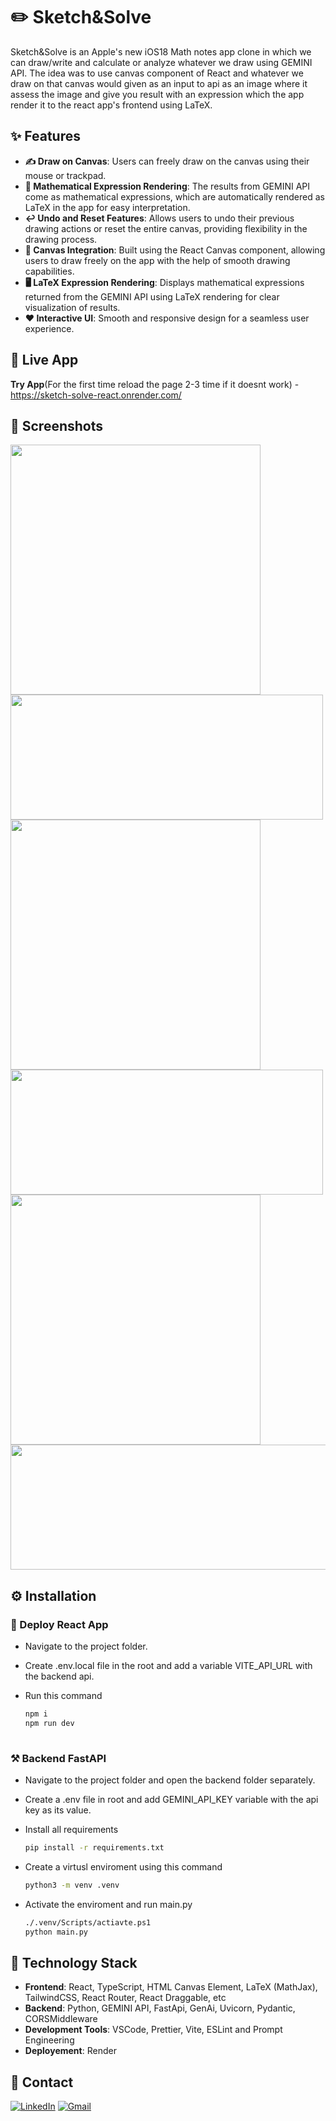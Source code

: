 # ✏️ Sketch&Solve

Sketch&Solve is an Apple's new iOS18 Math notes app clone in which we can draw/write and calculate or analyze whatever we draw using GEMINI API. The idea was to use canvas component of React and whatever we draw on that canvas would given as an input to api as an image where it assess the image and give you result with an expression which the app render it to the react app's frontend using LaTeX. 

## ✨ Features

- **✍️ Draw on Canvas**: Users can freely draw on the canvas using their mouse or trackpad.
- **🧮 Mathematical Expression Rendering**: The results from GEMINI API come as mathematical expressions, which are automatically rendered as LaTeX in the app for easy interpretation.
- **↩️ Undo and Reset Features**: Allows users to undo their previous drawing actions or reset the entire canvas, providing flexibility in the drawing process.
- **🎨 Canvas Integration**: Built using the React Canvas component, allowing users to draw freely on the app with the help of smooth drawing capabilities.
- **🖥️ LaTeX Expression Rendering**: Displays mathematical expressions returned from the GEMINI API using LaTeX rendering for clear visualization of results.
- **❤️ Interactive UI**: Smooth and responsive design for a seamless user experience.

## 🚀 Live App
**Try App**(For the first time reload the page 2-3 time if it doesnt work) -  
https://sketch-solve-react.onrender.com/

## 📸 Screenshots

<img src="https://github.com/user-attachments/assets/e2aafb90-b377-4799-8afe-fc5f6e0ea3c9" width=400 />
<img src="https://github.com/user-attachments/assets/d7c45e54-492c-4991-8124-e8bfb004714b" width=500 height=200 />
<img src="https://github.com/user-attachments/assets/6696a674-8a8e-4aff-ab02-78568bce85c9" width=400 />
<img src="https://github.com/user-attachments/assets/2b9fb898-62ae-4c07-bbd0-b19ae3f29472" width=500 height=200 />
<img src="https://github.com/user-attachments/assets/17181869-9444-4198-9e93-1dae6afece23" width=400 />
<img src="https://github.com/user-attachments/assets/39ad2720-cf3f-4878-9a19-ce35dd3ed817" width=600 height=200 />

## ⚙️ Installation

### 🧩 Deploy React App

- Navigate to the project folder.

- Create .env.local file in the root and add a variable VITE_API_URL with the backend api.

- Run this command
   ```bash
   npm i
   npm run dev
    
### ⚒️ Backend FastAPI

- Navigate to the project folder and open the backend folder separately.

- Create a .env file in root and add GEMINI_API_KEY variable with the api key as its value.

- Install all requirements
   ```bash
   pip install -r requirements.txt
   
- Create a virtusl enviroment using this command
   ```bash
   python3 -m venv .venv
   
- Activate the enviroment and run main.py
   ```bash
   ./.venv/Scripts/actiavte.ps1
   python main.py

## 🧰 Technology Stack

- **Frontend**: React, TypeScript, HTML Canvas Element, LaTeX (MathJax), TailwindCSS, React Router, React Draggable, etc
- **Backend**: Python, GEMINI API, FastApi, GenAi, Uvicorn, Pydantic, CORSMiddleware
- **Development Tools**: VSCode, Prettier, Vite, ESLint and Prompt Engineering
- **Deployement**: Render

## 📇 Contact

[![LinkedIn](https://img.shields.io/badge/LinkedIn-Profile-blue?style=flat&logo=linkedin&logoColor=white)](https://www.linkedin.com/in/ayoopriyanshu/)
[![Gmail](https://img.shields.io/badge/Gmail-D14836?style=for-the-badge&logo=gmail&logoColor=white)](mailto:priyanshusharma3377@gmail.com)
